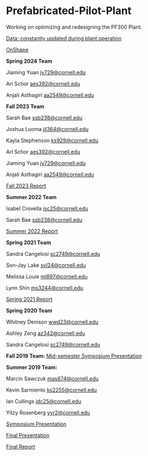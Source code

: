 # Prefabricated-Pilot-Plant
Working on optimizing and redesigning the PF300 Plant.

[Data: constantly updated during plant operation](https://drive.google.com/drive/folders/15Q-oahdi-_HOuTjkzV-ZeO8t-d6P-ldm?usp=sharing)

[OnShape](https://cad.onshape.com/documents/c2d1f86405270e814e117305/w/5a99281e258edb48b9d633f5/e/6bae3d77db5722cca1e4684c)

**Spring 2024 Team**

Jiaming Yuan jy729@cornell.edu

Ari Schor aes392@cornell.edu

Anjali Asthagiri aa2549@cornell.edu

**Fall 2023 Team**

Sarah Bae ssb238@cornell.edu

Joshua Luoma jjl364@cornell.edu

Kayla Stephenson ks929@cornell.edu

Ari Schor aes392@cornell.edu

Jiaming Yuan jy729@cornell.edu

Anjali Asthagiri aa2549@cornell.edu

[Fall 2023 Report](https://docs.google.com/document/d/e/2PACX-1vT9NayLwSj0DSO6I6zIm8iFLQtal2snJDCT8Y99-VTBxyXMKy_upGpKFzNsSaJLsYfuqjPXhcydjL0X/pub)

**Summer 2022 Team**

Isabel Crovella isc25@cornell.edu

Sarah Bae ssb238@cornell.edu

[Summer 2022 Report](https://github.com/AguaClara/PF200/blob/5bb9a7f38fa5151b12aef5d702b937e5a5cea816/PF200_Summer_2022_Final_Draft.ipynb)

**Spring 2021 Team**

Sandra Cangelosi sc2749@cornell.edu

Son-Jay Lake svl24@cornell.edu

Melissa Louie ml897@cornell.edu

Lynn Shin ms3244@cornell.edu

[Spring 2021 Report](https://github.com/AguaClara/PF200/blob/master/Spring%202021/PF200_Report_Spring_2021.ipynb)

**Spring 2020 Team**

Whitney Denison wwd23@cornell.edu

Ashley Zeng az342@cornell.edu

Sandra Cangelosi sc2749@cornell.edu


**Fall 2019 Team:**
[Mid-semester Symposium Presentation](https://docs.google.com/presentation/d/1beXxfFk0Zb6vNhiRZd7WTKsvpil8FLFxB8vfp_9dHnY/edit?usp=sharing)

**Summer 2019 Team:**

Marcin Sawczuk mas874@cornell.edu

Kevin Sarmiento ks2255@cornell.edu

Ian Cullings idc25@cornell.edu

Yitzy Rosenberg yyr2@cornell.edu

[Symposium Presentation](https://docs.google.com/presentation/d/14-7EX47XN8-9KOKcPPQAOfRzo7gDOhDvY8mLLPdoe-Y/edit#slide=id.g34e26895c8_3_0)

[Final Presentation](https://docs.google.com/presentation/d/1NT3kG8-FQKytqtTQstRGDQaPQnel-frj4UgSt9LlMlI/edit?usp=sharing)

[Final Report](https://colab.research.google.com/github/AguaClara/Prefabricated-Pilot-Plant/blob/master/Summer2019_Report_2.ipynb)
